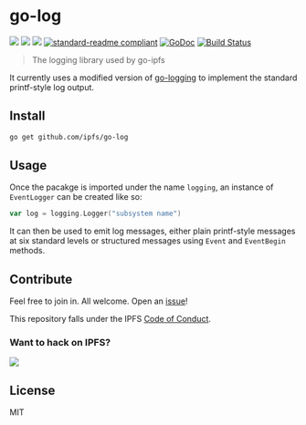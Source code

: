 # go-log

[![](https://img.shields.io/badge/made%20by-Protocol%20Labs-blue.svg?style=flat-square)](http://ipn.io)
[![](https://img.shields.io/badge/project-IPFS-blue.svg?style=flat-square)](http://ipfs.io/)
[![](https://img.shields.io/badge/freenode-%23ipfs-blue.svg?style=flat-square)](http://webchat.freenode.net/?channels=%23ipfs)
[![standard-readme compliant](https://img.shields.io/badge/standard--readme-OK-green.svg?style=flat-square)](https://github.com/RichardLitt/standard-readme)
[![GoDoc](https://godoc.org/github.com/ipfs/go-log?status.svg)](https://godoc.org/github.com/ipfs/go-log)
[![Build Status](https://travis-ci.org/ipfs/go-log.svg?branch=master)](https://travis-ci.org/ipfs/go-log)

<!---[![Coverage Status](https://coveralls.io/repos/github/ipfs/go-log/badge.svg?branch=master)](https://coveralls.io/github/ipfs/go-log?branch=master)--->


> The logging library used by go-ipfs

It currently uses a modified version of [go-logging](https://github.com/whyrusleeping/go-logging) to implement the standard printf-style log output.

## Install

```sh
go get github.com/ipfs/go-log
```

## Usage

Once the pacakge is imported under the name `logging`, an instance of `EventLogger` can be created like so:

```go
var log = logging.Logger("subsystem name")
```

It can then be used to emit log messages, either plain printf-style messages at six standard levels or structured messages using `Event` and `EventBegin` methods.

## Contribute

Feel free to join in. All welcome. Open an [issue](https://github.com/ipfs/go-log/issues)!

This repository falls under the IPFS [Code of Conduct](https://github.com/ipfs/community/blob/master/code-of-conduct.md).

### Want to hack on IPFS?

[![](https://cdn.rawgit.com/jbenet/contribute-ipfs-gif/master/img/contribute.gif)](https://github.com/ipfs/community/blob/master/contributing.md)

## License

MIT
